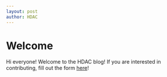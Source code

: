 ```yaml
---
layout: post
author: HDAC
---
```


# Welcome

Hi everyone! Welcome to the HDAC blog!
If you are interested in contributing, fill out the form [here](https://forms.gle/2hSiRbveAVj6s7rj9)!
